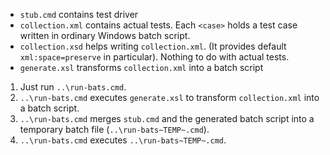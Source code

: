* `stub.cmd` contains test driver
* `collection.xml` contains actual tests. Each `<case>` holds a test case written in ordinary Windows batch script.
* `collection.xsd` helps writing `collection.xml`. (It provides default `xml:space=preserve` in particular). Nothing to do with actual tests.
* `generate.xsl` transforms `collection.xml` into a batch script

1. Just run `..\run-bats.cmd`.
1. `..\run-bats.cmd` executes `generate.xsl` to transform `collection.xml` into a batch script.
1. `..\run-bats.cmd` merges `stub.cmd` and the generated batch script into a temporary batch file (`..\run-bats~TEMP~.cmd`).
1. `..\run-bats.cmd` executes `..\run-bats~TEMP~.cmd`.
